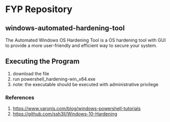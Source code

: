 # FYP Repository
## windows-automated-hardening-tool
The Automated Windows OS Hardening Tool is a OS hardening tool with GUI to provide a more user-friendly and efficient way to secure your system. 

## Executing the Program 
1. download the file
2. run powershell_hardening-win_x64.exe
3. note: the executable should be executed with administrative privilege

### References
1. https://www.varonis.com/blog/windows-powershell-tutorials
2. https://github.com/ssh3ll/Windows-10-Hardening
